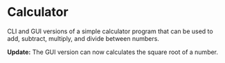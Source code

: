 # Calculator

CLI and GUI versions of a simple calculator program that can be used to add, subtract, multiply, and divide between numbers.

**Update:** The GUI version can now calculates the square root of a number.  
